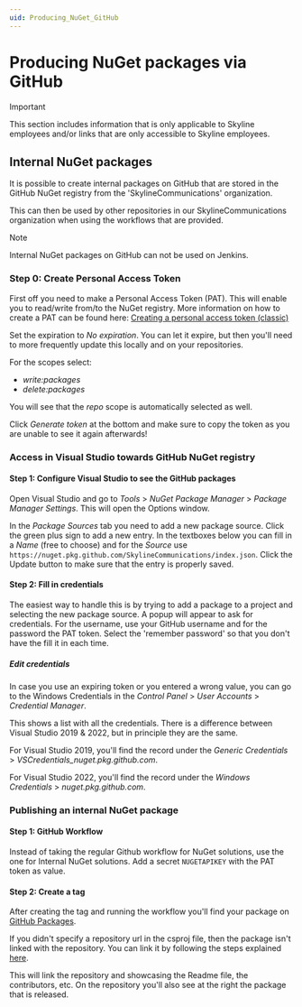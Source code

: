```yaml
---
uid: Producing_NuGet_GitHub
---
```


# Producing NuGet packages via GitHub

> [!IMPORTANT]
> This section includes information that is only applicable to Skyline employees and/or links that are only accessible to Skyline employees.

## Internal NuGet packages

It is possible to create internal packages on GitHub that are stored in the GitHub NuGet registry from the 'SkylineCommunications' organization.

This can then be used by other repositories in our SkylineCommunications organization when using the workflows that are provided.

> [!NOTE]
> Internal NuGet packages on GitHub can not be used on Jenkins.

### Step 0: Create Personal Access Token

First off you need to make a Personal Access Token (PAT). This will enable you to read/write from/to the NuGet registry. More information on how to create a PAT can be found here: [Creating a personal access token (classic)](https://docs.github.com/en/authentication/keeping-your-account-and-data-secure/managing-your-personal-access-tokens#creating-a-personal-access-token-classic)

Set the expiration to *No expiration*. You can let it expire, but then you'll need to more frequently update this locally and on your repositories.

For the scopes select:

- *write:packages*
- *delete:packages*

You will see that the *repo* scope is automatically selected as well.

Click *Generate token* at the bottom and make sure to copy the token as you are unable to see it again afterwards!

### Access in Visual Studio towards GitHub NuGet registry

#### Step 1: Configure Visual Studio to see the GitHub packages

Open Visual Studio and go to *Tools* > *NuGet Package Manager* > *Package Manager Settings*. This will open the Options window.

In the *Package Sources* tab you need to add a new package source. Click the green plus sign to add a new entry. In the textboxes below you can fill in a *Name* (free to choose) and for the *Source* use `https://nuget.pkg.github.com/SkylineCommunications/index.json`. Click the Update button to make sure that the entry is properly saved.

#### Step 2: Fill in credentials

The easiest way to handle this is by trying to add a package to a project and selecting the new package source. A popup will appear to ask for credentials. For the username, use your GitHub username and for the password the PAT token. Select the 'remember password' so that you don't have the fill it in each time.

##### Edit credentials

In case you use an expiring token or you entered a wrong value, you can go to the Windows Credentials in the *Control Panel* > *User Accounts* > *Credential Manager*.

This shows a list with all the credentials. There is a difference between Visual Studio 2019 & 2022, but in principle they are the same.

For Visual Studio 2019, you'll find the record under the *Generic Credentials* > *VSCredentials_nuget.pkg.github.com*.

For Visual Studio 2022, you'll find the record under the *Windows Credentials* > *nuget.pkg.github.com*.

### Publishing an internal NuGet package

#### Step 1: GitHub Workflow

Instead of taking the regular Github workflow for NuGet solutions, use the one for Internal NuGet solutions. Add a secret `NUGETAPIKEY` with the PAT token as value.

#### Step 2: Create a tag

After creating the tag and running the workflow you'll find your package on [GitHub Packages](https://github.com/orgs/SkylineCommunications/packages).

If you didn't specify a repository url in the csproj file, then the package isn't linked with the repository. You can link it by following the steps explained [here](https://docs.github.com/en/packages/learn-github-packages/connecting-a-repository-to-a-package#connecting-a-repository-to-an-organization-scoped-package-on-github).

This will link the repository and showcasing the Readme file, the contributors, etc. On the repository you'll also see at the right the package that is released.
